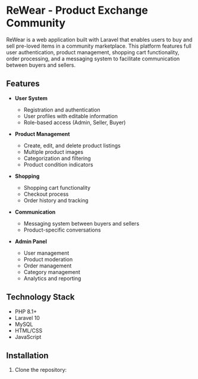 # ReWear - Product Exchange Community

ReWear is a web application built with Laravel that enables users to buy and sell pre-loved items in a community marketplace. This platform features full user authentication, product management, shopping cart functionality, order processing, and a messaging system to facilitate communication between buyers and sellers.

## Features

- **User System**
  - Registration and authentication
  - User profiles with editable information
  - Role-based access (Admin, Seller, Buyer)

- **Product Management**
  - Create, edit, and delete product listings
  - Multiple product images
  - Categorization and filtering
  - Product condition indicators

- **Shopping**
  - Shopping cart functionality
  - Checkout process
  - Order history and tracking

- **Communication**
  - Messaging system between buyers and sellers
  - Product-specific conversations

- **Admin Panel**
  - User management
  - Product moderation
  - Order management
  - Category management
  - Analytics and reporting

## Technology Stack

- PHP 8.1+
- Laravel 10
- MySQL
- HTML/CSS
- JavaScript

## Installation

1. Clone the repository: